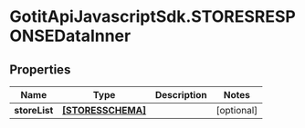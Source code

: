 # GotitApiJavascriptSdk.STORESRESPONSEDataInner

## Properties

Name | Type | Description | Notes
------------ | ------------- | ------------- | -------------
**storeList** | [**[STORESSCHEMA]**](STORESSCHEMA.md) |  | [optional] 


